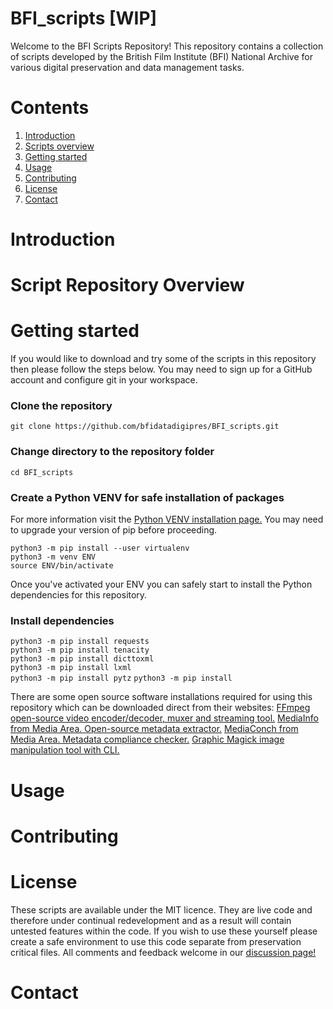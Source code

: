 # BFI_scripts [WIP]
Welcome to the BFI Scripts Repository! This repository contains a collection of scripts developed by the British Film Institute (BFI) National Archive for various digital preservation and data management tasks.


# Contents

1. [Introduction](#-Introduction)
2. [Scripts overview](#-Scripts-Overview)
3. [Getting started](#-Getting-Started)
4. [Usage](#-Usage)
5. [Contributing](#-Contributing)
6. [License](#-License)
7. [Contact](#-Contact)

# Introduction


# Script Repository Overview


# Getting started

If you would like to download and try some of the scripts in this repository then please follow the steps below. You may need to sign up for a GitHub account and configure git in your workspace.

### Clone the repository
`git clone https://github.com/bfidatadigipres/BFI_scripts.git`

### Change directory to the repository folder
`cd BFI_scripts`

### Create a Python VENV for safe installation of packages
For more information visit the [Python VENV installation page.](https://packaging.python.org/en/latest/guides/installing-using-pip-and-virtual-environments/)
You may need to upgrade your version of pip before proceeding.

`python3 -m pip install --user virtualenv`  
`python3 -m venv ENV`  
`source ENV/bin/activate`  

Once you've activated your ENV you can safely start to install the Python dependencies for this repository.

### Install dependencies
`python3 -m pip install requests`  
`python3 -m pip install tenacity`  
`python3 -m pip install dicttoxml`  
`python3 -m pip install lxml`  
`python3 -m pip install pytz`
`python3 -m pip install `

There are some open source software installations required for using this repository which can be downloaded direct from their websites:
[FFmpeg open-source video encoder/decoder, muxer and streaming tool.](https://ffmpeg.org)
[MediaInfo from Media Area. Open-source metadata extractor.](https://mediaarea.net/mediainfo)
[MediaConch from Media Area. Metadata compliance checker.](https://mediaarea.net/mediaconch)
[Graphic Magick image manipulation tool with CLI.](http://www.graphicsmagick.org/download.html)

# Usage


# Contributing


# License
These scripts are available under the MIT licence. They are live code and therefore under continual redevelopment and as a result will contain untested features within the code. If you wish to use these yourself please create a safe environment to use this code separate from preservation critical files. All comments and feedback welcome in our [discussion page!](https://github.com/bfidatadigipres/BFI_scripts/discussions)


# Contact
